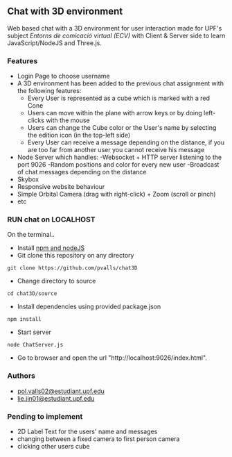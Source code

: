 
## Chat with 3D environment


Web based chat with a 3D environment for user interaction made for UPF's subject *Entorns de comicació virtual (ECV)* with Client & Server side to learn JavaScript/NodeJS and Three.js.

### Features

- Login Page to choose username
- A 3D environment has been added to the previous chat assignment with the following features:
	- Every User is represented as a cube which is marked with a red Cone
	- Users can move within the plane with arrow keys or by doing left-clicks with the mouse
	- Users can change the Cube color or the User's name by selecting the edition icon (in the top-left side)
	- Every User can receive a message depending on the distance, if you are too far from another user you cannot receive 		his message
- Node Server which handles:
	-Websocket + HTTP server listening to the port 9026
	-Random positions and color for every new user
	-Broadcast of chat messages depending on the distance
- Skybox
- Responsive website behaviour
- Simple Orbital Camera (drag with right-click) + Zoom (scroll or pinch)
- etc
        
### RUN chat on LOCALHOST

On the terminal..

- Install [npm and nodeJS](https://www.npmjs.com)
- Git clone this repository on any directory

```git clone https://github.com/pvalls/chat3D ```

- Change directory to source

```cd chat3D/source```

- Install dependencies using provided package.json

```npm install```

- Start server

```node ChatServer.js```

- Go to browser and open the url "http://localhost:9026/index.html".


### Authors
- pol.valls02@estudiant.upf.edu
- lie.jin01@estudiant.upf.edu

### Pending to implement
- 2D Label Text for the users' name and messages
- changing between a fixed camera to first person camera
- clicking other users cube



